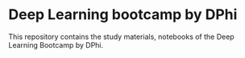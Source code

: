 # Deep Learning bootcamp by DPhi


This repository contains the study materials, notebooks of the Deep Learning Bootcamp by DPhi.
